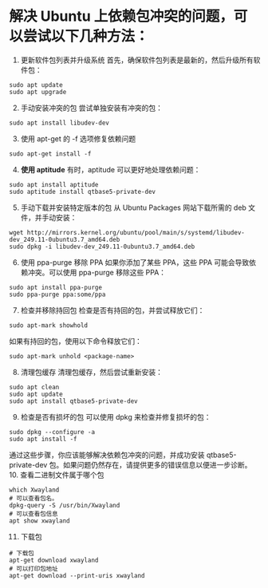 # 解决 Ubuntu 上依赖包冲突的问题，可以尝试以下几种方法：

1. 更新软件包列表并升级系统
首先，确保软件包列表是最新的，然后升级所有软件包：

```shell
sudo apt update
sudo apt upgrade
```
2. 手动安装冲突的包
尝试单独安装有冲突的包：

```shell
sudo apt install libudev-dev
```
3. 使用 apt-get 的 -f 选项修复依赖问题
```shell
sudo apt-get install -f
```
4. **使用 aptitude**
有时，aptitude 可以更好地处理依赖问题：

```shell
sudo apt install aptitude
sudo aptitude install qtbase5-private-dev
```
5. 手动下载并安装特定版本的包
从 Ubuntu Packages 网站下载所需的 deb 文件，并手动安装：

```shell
wget http://mirrors.kernel.org/ubuntu/pool/main/s/systemd/libudev-dev_249.11-0ubuntu3.7_amd64.deb
sudo dpkg -i libudev-dev_249.11-0ubuntu3.7_amd64.deb
```

6. 使用 ppa-purge 移除 PPA
如果你添加了某些 PPA，这些 PPA 可能会导致依赖冲突。可以使用 ppa-purge 移除这些 PPA：

```shell
sudo apt install ppa-purge
sudo ppa-purge ppa:some/ppa
```

7. 检查并移除持回包
检查是否有持回的包，并尝试释放它们：

```shell
sudo apt-mark showhold
```
如果有持回的包，使用以下命令释放它们：

```shell
sudo apt-mark unhold <package-name>
```

8. 清理包缓存
清理包缓存，然后尝试重新安装：

```shell
sudo apt clean
sudo apt update
sudo apt install qtbase5-private-dev
```
9. 检查是否有损坏的包
可以使用 dpkg 来检查并修复损坏的包：

```shell
sudo dpkg --configure -a
sudo apt install -f
```
通过这些步骤，你应该能够解决依赖包冲突的问题，并成功安装 qtbase5-private-dev 包。如果问题仍然存在，请提供更多的错误信息以便进一步诊断。
10. 查看二进制文件属于哪个包
```shell
which Xwayland
# 可以查看包名。
dpkg-query -S /usr/bin/Xwayland
# 可以查看包信息
apt show xwayland  
```

11. 下载包
```shell
# 下载包
apt-get download xwayland
# 可以打印包地址
apt-get download --print-uris xwayland 
```

